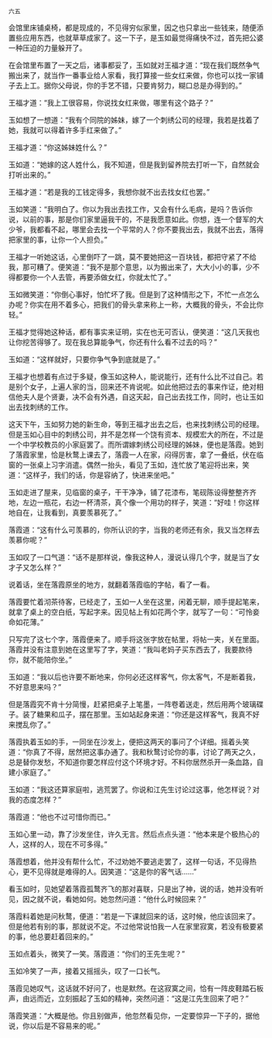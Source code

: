     六五 

   会馆里床铺桌椅，都是现成的，不见得穷似家里，因之也只拿出一些钱来，随便添置些应用东西，也就草草成家了。这一下子，是玉如最觉得痛快不过，首先把公婆一种压迫的力量躲开了。

   在会馆里布置了一天之后，诸事都妥了，玉如就对王福才道：“现在我们既然争气搬出来了，就当作一番事业给人家看，我打算接一些女红来做，你也可以找一家铺子去上工。据你父母说，你的手艺不错，只要肯努力，糊口总是办得到的。”

   王福才道：“我上工很容易，你说找女红来做，哪里有这个路子？”

   玉如想了一想道：“我有个同院的姊妹，嫁了一个刺绣公司的经理，我若是找着了她，我就可以得着许多手红来做了。”

   王福才道：“你这姊妹姓什么？”

   玉如道：“她嫁的这人姓什么，我不知道，但是我到留养院去打听一下，自然就会打听出来的。”

   王福才道：“若是我的工钱定得多，我想你就不出去找女红也罢。”

   玉如笑道：“我明白了。你以为我出去找工作，又会有什么毛病，是吗？告诉你说，以前的事，那是你们家里逼我干的，不是我愿意如此。你想，连一个督军的大少爷，我都看不起，哪里会去找一个平常的人？你不要我出去，我就不出去，落得把家里的事，让你一个人担负。”

   王福才一听她这话，心里倒吓了一跳，莫不要她把这一百块钱，都把守紧了不给我，那可糟了。便笑道：“我不是那个意思，以为搬出来了，大大小小的事，少不得都要你一个人去管，再要添做女红，你就太忙了。”

   玉如微笑道：“你倒心事好，怕忙坏了我。但是到了这种情形之下，不忙一点怎么办呢？你实在用不着多心，把我们的骨头拿来称上一称，大概我的骨头，不会比你轻。”

   王福才觉得她这种话，都有事实来证明，实在也无可否认，便笑道：“这几天我也让你挖苦得够了。现在我总算能争气，你还有什么看不过去的吗？”

   玉如道：“这样就好，只要你争气争到底就是了。”

   王福才也想着有点过于多疑，像玉如这种人，能说能行，还有什么比不过自己。若是别个女子，上遍人家的当，回来还不肯说呢。如此他把过去的事来作证，绝对相信他夫人是个贤妻，决不会有外遇，自这天起，自己出去找工作，同时，也让玉如出去找刺绣的工作。

   这天下午，玉如努力她的新生命，等到王福才出去之后，也来找刺绣公司的经理。但是玉如心目中的刺绣公司，并不是怎样一个饶有资本、规模宏大的所在，不过是一个中学校教员的小家庭罢了。而所谓嫁刺绣公司经理的姊妹，便也是落霞。她到了落霞家里，恰是秋鹜上课去了，落霞一人在家，闷得厉害，拿了一叠纸，伏在临窗的一张桌上习字消遣。偶然一抬头，看见了玉如，连忙放了笔迎将出来，笑道：“这样子，我们的话，你是容纳了，快进来坐吧。”

   玉如走进了屋来，见临窗的桌子，干干净净，铺了花漆布，笔砚陈设得整整齐齐地，左边一瓶花，右边一杯清茶，真个像一个用功的样子，笑道：“好哇！你这样地自在，让我看到，真要羡慕死了。”

   落霞道：“这有什么可羡慕的，你所认识的字，当我的老师还有余，我又当怎样去羡慕你呢？”

   玉如叹了一口气道：“话不是那样说，像我这种人，漫说认得几个字，就是当了女才子又怎么样？”

   说着话，坐在落霞原坐的地方，就翻着落霞临的字帖，看了一看。

   落霞要忙着沏茶待客，已经走了，玉如一人坐在这里，闲着无聊，顺手提起笔来，就拿了桌上的空白纸，写起字来。因见帖上有如花两个字，就写了一句：“可怜妾命如花薄。”

   只写完了这七个字，落霞便来了。顺手将这张字放在帖里，将帖一夹，关在里面。落霞并没有注意到她在这里写了字，笑道：“我叫老妈子买东西去了，我要款待你，就不能陪你坐。”

   玉如道：“我以后也许要不断地来，你何必还这样客气，你太客气，不是断着我，不好意思来吗？”

   但是落霞究不肯十分简慢，赶紧把桌子上笔墨，一阵卷着送走，然后用两个玻璃碟子。装了糖果和瓜子，摆在那里。玉如站起身来道：“你还是这样客气，我真不好来搅乱你了。”

   落霞执着玉如的手，一同坐在沙发上，便把这两天的事问了个详细。摇着头笑道：“你真了不得，居然把这事办通了。我和秋鹜讨论你的事，讨论了两天之久，总是替你发愁，不知道你要怎样应付这个环境才好。不料你居然杀开一条血路，自建小家庭了。”

   玉如道：“我这还算家庭啦，逃荒罢了。你说和江先生讨论过这事，他怎样说？对我的态度怎样？”

   落霞道：“他也不过可惜你而已。”

   玉如心里一动，靠了沙发坐住，许久无言。然后点点头道：“他本来是个极热心的人，这样的人，现在不可多得。”

   落霞想着，他并没有帮什么忙，不过劝她不要逃走罢了，这样一句话，不见得热心，更不见得就是难得的人。因笑道：“这是你的客气话……”

   看玉如时，见她望着落霞孤鹜齐飞的那对喜联，只是出了神，说的话，她并没有听见，因之就不说，看她如何。她忽然问道：“他什么时候回来？”

   落霞料着她是问秋鹜，便道：“若是一下课就回来的话，这时候，他应该回来了。但是他若有别的事，那就说不定。不过他常说怕我一人在家里寂寞，若没有极要紧的事，他总要赶着回来的。”

   玉如点着头，微笑了一笑。落霞道：“你们的王先生呢？”

   玉如冷笑了一声，接着又摇摇头，叹了一口长气。

   落霞见她叹气，这话就不好问了，也是默然。在这寂寞之间，恰有一阵皮鞋踏石板声，由远而近，立刻振起了玉如的精神，突然问道：“这是江先生回来了吧？”

   落霞笑道：“大概是他。你且别做声，他忽然看见你，一定要惊异一下子的，据他说，你以后是不容易来的呢。”


